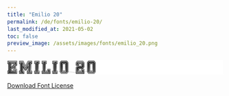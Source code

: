 ```yaml
---
title: "Emilio 20"
permalink: /de/fonts/emilio-20/
last_modified_at: 2021-05-02
toc: false
preview_image: /assets/images/fonts/emilio_20.png
---
```

![Baumans](/assets/images/fonts/emilio_20.png)

[Download Font License](https://github.com/inkstitch/inkstitch/tree/main/fonts/emilio_20/LICENSE)
